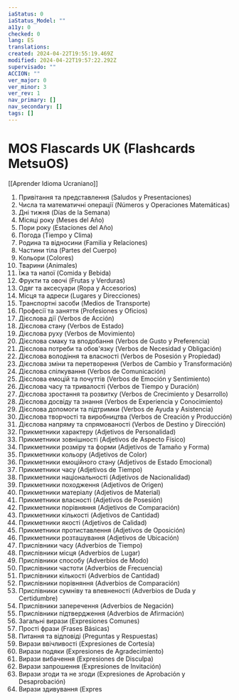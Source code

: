 ```yaml
---
iaStatus: 0
iaStatus_Model: ""
a11y: 0
checked: 0
lang: ES
translations: 
created: 2024-04-22T19:55:19.469Z
modified: 2024-04-22T19:57:22.292Z
supervisado: ""
ACCION: ""
ver_major: 0
ver_minor: 3
ver_rev: 1
nav_primary: []
nav_secondary: []
tags: []
---
```

# MOS Flascards UK (Flashcards MetsuOS)

[[Aprender Idioma Ucraniano]]

1. Привітання та представлення (Saludos y Presentaciones)
2. Числа та математичні операції (Números y Operaciones Matemáticas)
3. Дні тижня (Días de la Semana)
4. Місяці року (Meses del Año)
5. Пори року (Estaciones del Año)
6. Погода (Tiempo y Clima)
7. Родина та відносини (Familia y Relaciones)
8. Частини тіла (Partes del Cuerpo)
9. Кольори (Colores)
10. Тварини (Animales)
11. Їжа та напої (Comida y Bebida)
12. Фрукти та овочі (Frutas y Verduras)
13. Одяг та аксесуари (Ropa y Accesorios)
14. Місця та адреси (Lugares y Direcciones)
15. Транспортні засоби (Medios de Transporte)
16. Професії та заняття (Profesiones y Oficios)
17. Дієслова дії (Verbos de Acción)
18. Дієслова стану (Verbos de Estado)
19. Дієслова руху (Verbos de Movimiento)
20. Дієслова смаку та вподобання (Verbos de Gusto y Preferencia)
21. Дієслова потреби та обов'язку (Verbos de Necesidad y Obligación)
22. Дієслова володіння та власності (Verbos de Posesión y Propiedad)
23. Дієслова зміни та перетворення (Verbos de Cambio y Transformación)
24. Дієслова спілкування (Verbos de Comunicación)
25. Дієслова емоцій та почуттів (Verbos de Emoción y Sentimiento)
26. Дієслова часу та тривалості (Verbos de Tiempo y Duración)
27. Дієслова зростання та розвитку (Verbos de Crecimiento y Desarrollo)
28. Дієслова досвіду та знання (Verbos de Experiencia y Conocimiento)
29. Дієслова допомоги та підтримки (Verbos de Ayuda y Asistencia)
30. Дієслова творчості та виробництва (Verbos de Creación y Producción)
31. Дієслова напряму та спрямованості (Verbos de Destino y Dirección)
32. Прикметники характеру (Adjetivos de Personalidad)
33. Прикметники зовнішності (Adjetivos de Aspecto Físico)
34. Прикметники розміру та форми (Adjetivos de Tamaño y Forma)
35. Прикметники кольору (Adjetivos de Color)
36. Прикметники емоційного стану (Adjetivos de Estado Emocional)
37. Прикметники часу (Adjetivos de Tiempo)
38. Прикметники національності (Adjetivos de Nacionalidad)
39. Прикметники походження (Adjetivos de Origen)
40. Прикметники матеріалу (Adjetivos de Material)
41. Прикметники власності (Adjetivos de Posesión)
42. Прикметники порівняння (Adjetivos de Comparación)
43. Прикметники кількості (Adjetivos de Cantidad)
44. Прикметники якості (Adjetivos de Calidad)
45. Прикметники протиставлення (Adjetivos de Oposición)
46. Прикметники розташування (Adjetivos de Ubicación)
47. Прислівники часу (Adverbios de Tiempo)
48. Прислівники місця (Adverbios de Lugar)
49. Прислівники способу (Adverbios de Modo)
50. Прислівники частоти (Adverbios de Frecuencia)
51. Прислівники кількості (Adverbios de Cantidad)
52. Прислівники порівняння (Adverbios de Comparación)
53. Прислівники сумніву та впевненості (Adverbios de Duda y Certidumbre)
54. Прислівники заперечення (Adverbios de Negación)
55. Прислівники підтвердження (Adverbios de Afirmación)
56. Загальні вирази (Expresiones Comunes)
57. Прості фрази (Frases Básicas)
58. Питання та відповіді (Preguntas y Respuestas)
59. Вирази ввічливості (Expresiones de Cortesía)
60. Вирази подяки (Expresiones de Agradecimiento)
61. Вирази вибачення (Expresiones de Disculpa)
62. Вирази запрошення (Expresiones de Invitación)
63. Вирази згоди та не згоди (Expresiones de Aprobación y Desaprobación)
64. Вирази здивування (Expres
